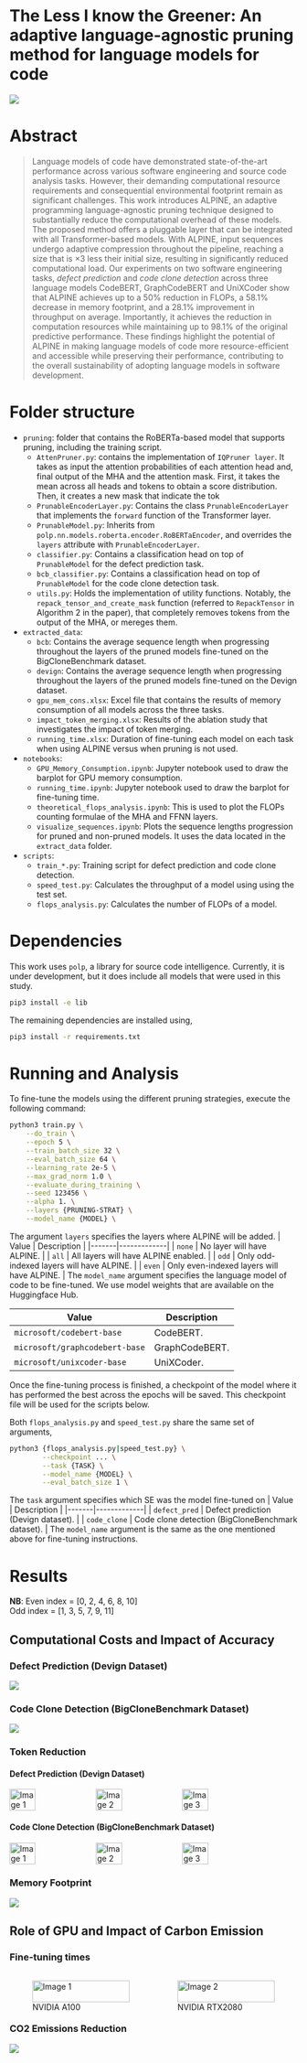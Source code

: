 # The Less I know the Greener: An adaptive language-agnostic pruning method for language models for code 

![](./figures/overview.png)

# Abstract

> Language models of code have demonstrated state-of-the-art performance across various software engineering and source code analysis tasks. However, their demanding computational resource requirements and consequential environmental footprint remain as significant challenges.
This work introduces ALPINE, an adaptive programming language-agnostic pruning technique designed to substantially reduce the computational overhead of these models. 
The proposed method offers a pluggable layer that can be integrated with all Transformer-based models.
With ALPINE,
input sequences undergo adaptive compression throughout the pipeline, reaching a size that is $\times 3$ less their initial size, resulting in significantly reduced computational load.
Our experiments on two software engineering tasks, _defect prediction_ and _code clone detection_ across three language models CodeBERT, GraphCodeBERT and UniXCoder show that ALPINE achieves up to a 50% reduction in FLOPs, a 58.1% decrease in memory footprint, and a 28.1% improvement in throughput on average. Importantly, it achieves the reduction in computation resources while maintaining up to 98.1% of the original predictive performance. 
These findings highlight the potential of ALPINE in making language models of code more resource-efficient and accessible while preserving their performance,
contributing to the overall sustainability of adopting language models in software development.

# Folder structure
- `pruning`: folder that contains the RoBERTa-based model that supports pruning, including the training script.  
    - `AttenPruner.py`: contains the implementation of `IQPruner layer`. It takes as input the attention probabilities of each attention head and, final output of the MHA and the attention mask. First, it takes the mean across all heads and tokens to obtain a score distribution. Then, it creates a new mask that indicate the tok
    - `PrunableEncoderLayer.py`: Contains the class `PrunableEncoderLayer` that implements the `forward` function of the Transformer layer.
    - `PrunableModel.py`: Inherits from `polp.nn.models.roberta.encoder.RoBERTaEncoder`, and overrides the `layers` attribute with `PrunableEncoderLayer`.
    - `classifier.py`: Contains a classification head on top of `PrunableModel` for the defect prediction task.
    - `bcb_classifier.py`: Contains a classification head on top of `PrunableModel` for the code clone detection task.
    - `utils.py`: Holds the implementation of utility functions. Notably, the `repack_tensor_and_create_mask` function (referred to `RepackTensor` in Algorithm 2 in the paper), that completely removes tokens from the output of the MHA, or mereges them.
- `extracted_data`:
    - `bcb`: Contains the average sequence length when progressing throughout the layers of the pruned models fine-tuned on the BigCloneBenchmark dataset.
    - `devign`: Contains the average sequence length when progressing throughout the layers of the pruned models fine-tuned on the Devign dataset.
    - `gpu_mem_cons.xlsx`: Excel file that contains the results of memory consumption of all models across the three tasks.
    - `impact_token_merging.xlsx`: Results of the ablation study that investigates the impact of token merging.
    - `running_time.xlsx`: Duration of fine-tuning each model on each task when using ALPINE versus when pruning is not used.
- `notebooks`:
    - `GPU_Memory_Consumption.ipynb`: Jupyter notebook used to draw the barplot for GPU memory consumption.
    - `running_time.ipynb`: Jupyter notebook used to draw the barplot for fine-tuning time.
    - `theoretical_flops_analysis.ipynb`: This is used to plot the FLOPs counting formulae of the MHA and FFNN layers.
    - `visualize_sequences.ipynb`: Plots the sequence lengths progression for pruned and non-pruned models. It uses the data located in the `extract_data` folder.
- `scripts`:
    - `train_*.py`: Training script for defect prediction and code clone detection.
    - `speed_test.py`: Calculates the throughput of a model using using the test set.
    - `flops_analysis.py`: Calculates the number of FLOPs of a model.
    

# Dependencies
This work uses `polp`, a library for source code intelligence. Currently, it is under development, but it does include all models that were used in this study.
```bash
pip3 install -e lib
```
The remaining dependencies are installed using,

```bash
pip3 install -r requirements.txt
```

# Running and Analysis
To fine-tune the models using the different pruning strategies, execute the following command:
```bash
python3 train.py \
	--do_train \
	--epoch 5 \
	--train_batch_size 32 \
	--eval_batch_size 64 \
	--learning_rate 2e-5 \
	--max_grad_norm 1.0 \
	--evaluate_during_training \
	--seed 123456 \
	--alpha 1. \
	--layers {PRUNING-STRAT} \
	--model_name {MODEL} \
```
The argument `layers` specifies the layers where ALPINE will be added.
| Value | Description |
|-------|-------------|
|   `none`    |  No layer will have ALPINE.           |
|   `all`    |   All layers will have ALPINE enabled.          |
|    `odd`   |    Only odd-indexed layers will have ALPINE.         |
|    `even`   |    Only even-indexed layers will have ALPINE.         |
The `model_name` argument specifies the language model of code to be fine-tuned. We use model weights that are available on the Huggingface Hub.  

| Value | Description |
|-------|-------------|
|   `microsoft/codebert-base`    | CodeBERT.           |
|   `microsoft/graphcodebert-base`    | GraphCodeBERT.           |
|   `microsoft/unixcoder-base`    | UniXCoder.           |

Once the fine-tuning process is finished, a checkpoint of the model where it has performed the best across the epochs will be saved.  This checkpoint file will be used for the scripts below.  

Both `flops_analysis.py` and `speed_test.py` share the same set of arguments,
```bash
python3 {flops_analysis.py|speed_test.py} \
        --checkpoint ... \
        --task {TASK} \
        --model_name {MODEL} \
        --eval_batch_size 1 \
```
The `task` argument specifies which SE was the model fine-tuned on
| Value | Description |
|-------|-------------|
|   `defect_pred`    | Defect prediction (Devign dataset).         |
|   `code_clone`    | Code clone detection (BigCloneBenchmark dataset).         |
The `model_name` argument is the same as the one mentioned above for fine-tuning instructions.
# Results

**NB**: 
Even index = [0, 2, 4, 6, 8, 10]  
Odd index = [1, 3, 5, 7, 9, 11]  

## Computational Costs and Impact of Accuracy
### Defect Prediction (Devign Dataset)
![](./figures/defect_prediction_results-1.png)

### Code Clone Detection (BigCloneBenchmark Dataset)
![](./figures/code_clone_detection_results-1.png)

### Token Reduction
#### Defect Prediction (Devign Dataset)
<div style="display:flex;">
  <img src="./figures/vd_codebert_devign-1.png" alt="Image 1" width="30%">
  <img src="./figures/vd_graphcodebert_devign-1.png" alt="Image 2" width="30%">
  <img src="./figures/vd_unixcoder_devign-1.png" alt="Image 3" width="30%">
</div>

#### Code Clone Detection (BigCloneBenchmark Dataset)
<div style="display:flex;">
  <img src="./figures/ccd_codebert_bcb-1.png" alt="Image 1" width="30%">
  <img src="./figures/ccd_graphcodebert_bcb-1.png" alt="Image 2" width="30%">
  <img src="./figures/ccd_unixcoder_bcb-1.png" alt="Image 3" width="30%">
</div>

### Memory Footprint
![](./figures/gpu_mem_footprint-1.png)

## Role of GPU and Impact of Carbon Emission

### Fine-tuning times
<div style="display:flex;">
<figure style="width:100%">
<img src="./figures/a100_training_time-1.png" alt="Image 1" style="width:100%">
<figcaption>NVIDIA A100</figcaption>
</figure>
  &nbsp;
  <figure style="width:100%">
  <img src="./figures/rtx_training_time-1.png" alt="Image 2" style="width:100%">
<figcaption>NVIDIA RTX2080</figcaption>
</figure>
</div>

### CO2 Emissions Reduction
![](./figures/co2_emissions-1.png)